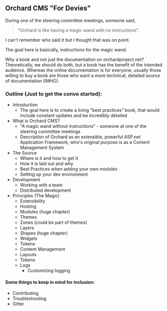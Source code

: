 ## Orchard CMS "For Devies"

During one of the steering committee meetings, someone said, 
> "Orchard is like having a magic wand with no instructions".  

I can't remember who said it but I thought that was on point.

The goal here is basically, instructions for the magic wand.

Why a book and not just the documentation on orchardproject.net?  Theoretically, we should do both, but a book has the benefit of the intended audience. Whereas the online documentation is for everyone, usually those willing to buy a book are those who want a more technical, detailed source of documentation (IMHO).


### Outline (Just to get the convo started):
* Introduction
  * The goal here is to create a living "best practices" book, that would include constant updates and be incredibly detailed
* What is Orchard CMS? 
  * "A magic wand without instructions" - someone at one of the steering committee meetings
  * Description of Orchard as an extensible, powerful ASP.net Application Framework, who's original purpose is as a Content Management System
* The Source 
  * Where is it and how to get it
  * How it is laid out and why
  * Best Practices when adding your own modules
  * Setting up your dev environment
* Development
  * Working with a team
  * Distributed development
* Principles (The Magic)
  * Extensibility 
  * Hosting
  * Modules (huge chapter)
  * Themes
  * Zones (could be part of themes)
  * Layers
  * Shapes (huge chapter)
  * Widgets
  * Tokens
  * Content Management
  * Layouts
  * Tokens
  * Logs
    * Customizing logging


#### Some things to keep in mind for inclusion:
* Contributing
* Troubleshooting
* Gitter
  
